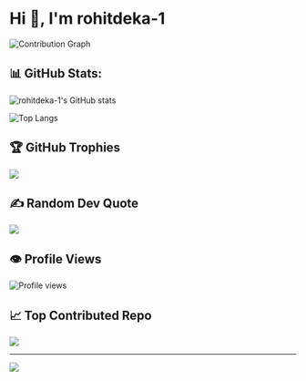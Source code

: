 # Hi 👋, I'm rohitdeka-1

![Contribution Graph](https://github-readme-activity-graph.vercel.app/graph?username=rohitdeka-1&radius=16&theme=react&area=true&order=5&custom_title=Contribution%20Graph)

## 📊 GitHub Stats:
![rohitdeka-1's GitHub stats](https://github-readme-stats.vercel.app/api?username=rohitdeka-1&theme=dark&hide_border=true&include_all_commits=true&count_private=false)

![Top Langs](https://github-readme-stats.vercel.app/api/top-langs/?username=rohitdeka-1&theme=dark&hide_border=true&layout=compact)

## 🏆 GitHub Trophies
![](https://github-profile-trophy.vercel.app/?username=rohitdeka-1&theme=radical&no-frame=false&no-bg=false&margin-w=4)

## ✍️ Random Dev Quote
![](https://quotes-github-readme.vercel.app/api?type=horizontal&theme=radical)

## 👁️ Profile Views
![Profile views](https://komarev.com/ghpvc/?username=rohitdeka-1)

## 📈 Top Contributed Repo
![](https://github-contributor-stats.vercel.app/api?username=rohitdeka-1&limit=5&theme=dark&combine_all_yearly_contributions=true)

---
[![](https://visitcount.itsvg.in/api?id=rohitdeka-1&label=Profile%20Views&color=0&icon=0&pretty=false)](https://visitcount.itsvg.in)

<!-- Proudly created with GitHub Profile README Generator 🚀 -->
